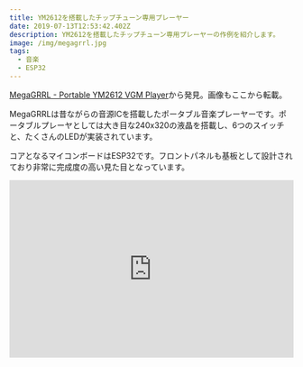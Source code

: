 ```yaml
---
title: YM2612を搭載したチップチューン専用プレーヤー
date: 2019-07-13T12:53:42.402Z
description: YM2612を搭載したチップチューン専用プレーヤーの作例を紹介します。
image: /img/megagrrl.jpg
tags:
  - 音楽
  - ESP32
---
```

[MegaGRRL - Portable YM2612 VGM Player](https://hackaday.io/project/161741-megagrrl-portable-ym2612-vgm-player)から発見。画像もここから転載。

MegaGRRLは昔ながらの音源ICを搭載したポータブル音楽プレーヤーです。ポータブルプレーヤとしては大き目な240x320の液晶を搭載し、6つのスイッチと、たくさんのLEDが実装されています。

コアとなるマイコンボードはESP32です。フロントパネルも基板として設計されており非常に完成度の高い見た目となっています。

<iframe width="100%" height="315" src="https://www.youtube.com/embed/YXmvawgrt9U" frameborder="0" allow="accelerometer; autoplay; encrypted-media; gyroscope; picture-in-picture" allowfullscreen></iframe>
